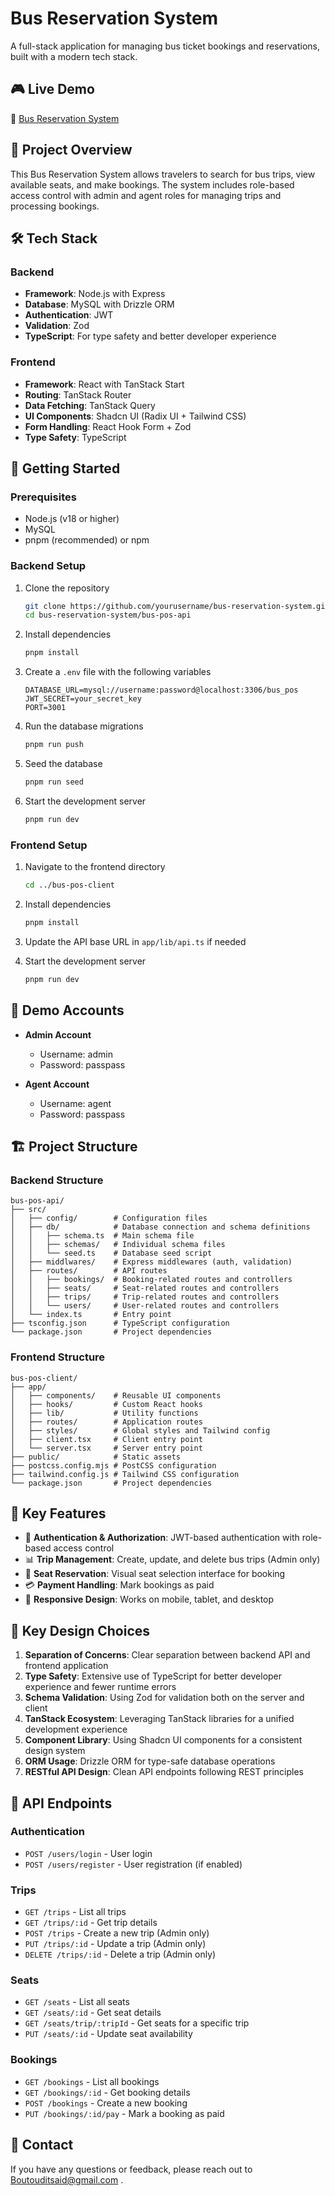 # Bus Reservation System

A full-stack application for managing bus ticket bookings and reservations, built with a modern tech stack.

## 🎮 Live Demo
🚀 [Bus Reservation System](https://pos-system-front.onrender.com/login)

## 🚌 Project Overview

This Bus Reservation System allows travelers to search for bus trips, view available seats, and make bookings. The system includes role-based access control with admin and agent roles for managing trips and processing bookings.

## 🛠️ Tech Stack

### Backend
- **Framework**: Node.js with Express
- **Database**: MySQL with Drizzle ORM
- **Authentication**: JWT
- **Validation**: Zod
- **TypeScript**: For type safety and better developer experience

### Frontend
- **Framework**: React with TanStack Start
- **Routing**: TanStack Router
- **Data Fetching**: TanStack Query
- **UI Components**: Shadcn UI (Radix UI + Tailwind CSS)
- **Form Handling**: React Hook Form + Zod
- **Type Safety**: TypeScript

## 🚀 Getting Started

### Prerequisites
- Node.js (v18 or higher)
- MySQL
- pnpm (recommended) or npm

### Backend Setup

1. Clone the repository
   ```bash
   git clone https://github.com/yourusername/bus-reservation-system.git
   cd bus-reservation-system/bus-pos-api
   ```

2. Install dependencies
   ```bash
   pnpm install
   ```

3. Create a `.env` file with the following variables
   ```
   DATABASE_URL=mysql://username:password@localhost:3306/bus_pos
   JWT_SECRET=your_secret_key
   PORT=3001
   ```

4. Run the database migrations
   ```bash
   pnpm run push
   ```

5. Seed the database
   ```bash
   pnpm run seed
   ```

6. Start the development server
   ```bash
   pnpm run dev
   ```

### Frontend Setup

1. Navigate to the frontend directory
   ```bash
   cd ../bus-pos-client
   ```

2. Install dependencies
   ```bash
   pnpm install
   ```

3. Update the API base URL in `app/lib/api.ts` if needed

4. Start the development server
   ```bash
   pnpm run dev
   ```

## 👥 Demo Accounts

- **Admin Account**
  - Username: admin
  - Password: passpass

- **Agent Account**
  - Username: agent
  - Password: passpass

## 🏗️ Project Structure

### Backend Structure
```
bus-pos-api/
├── src/
│   ├── config/        # Configuration files
│   ├── db/            # Database connection and schema definitions
│   │   ├── schema.ts  # Main schema file
│   │   ├── schemas/   # Individual schema files
│   │   └── seed.ts    # Database seed script
│   ├── middlwares/    # Express middlewares (auth, validation)
│   ├── routes/        # API routes
│   │   ├── bookings/  # Booking-related routes and controllers
│   │   ├── seats/     # Seat-related routes and controllers
│   │   ├── trips/     # Trip-related routes and controllers
│   │   └── users/     # User-related routes and controllers
│   └── index.ts       # Entry point
├── tsconfig.json      # TypeScript configuration
└── package.json       # Project dependencies
```

### Frontend Structure
```
bus-pos-client/
├── app/
│   ├── components/    # Reusable UI components
│   ├── hooks/         # Custom React hooks
│   ├── lib/           # Utility functions
│   ├── routes/        # Application routes
│   ├── styles/        # Global styles and Tailwind config
│   ├── client.tsx     # Client entry point
│   └── server.tsx     # Server entry point
├── public/            # Static assets
├── postcss.config.mjs # PostCSS configuration
├── tailwind.config.js # Tailwind CSS configuration
└── package.json       # Project dependencies
```

## 🎯 Key Features

- 🔐 **Authentication & Authorization**: JWT-based authentication with role-based access control
- 📊 **Trip Management**: Create, update, and delete bus trips (Admin only)
- 🎫 **Seat Reservation**: Visual seat selection interface for booking
- 💳 **Payment Handling**: Mark bookings as paid
- 📱 **Responsive Design**: Works on mobile, tablet, and desktop

## 🌟 Key Design Choices

1. **Separation of Concerns**: Clear separation between backend API and frontend application
2. **Type Safety**: Extensive use of TypeScript for better developer experience and fewer runtime errors
3. **Schema Validation**: Using Zod for validation both on the server and client
4. **TanStack Ecosystem**: Leveraging TanStack libraries for a unified development experience
5. **Component Library**: Using Shadcn UI components for a consistent design system
6. **ORM Usage**: Drizzle ORM for type-safe database operations
7. **RESTful API Design**: Clean API endpoints following REST principles

## 🔄 API Endpoints

### Authentication
- `POST /users/login` - User login
- `POST /users/register` - User registration (if enabled)

### Trips
- `GET /trips` - List all trips
- `GET /trips/:id` - Get trip details
- `POST /trips` - Create a new trip (Admin only)
- `PUT /trips/:id` - Update a trip (Admin only)
- `DELETE /trips/:id` - Delete a trip (Admin only)

### Seats
- `GET /seats` - List all seats
- `GET /seats/:id` - Get seat details
- `GET /seats/trip/:tripId` - Get seats for a specific trip
- `PUT /seats/:id` - Update seat availability

### Bookings
- `GET /bookings` - List all bookings
- `GET /bookings/:id` - Get booking details
- `POST /bookings` - Create a new booking
- `PUT /bookings/:id/pay` - Mark a booking as paid



## 👤 Contact

If you have any questions or feedback, please reach out to Boutouditsaid@gmail.com .
